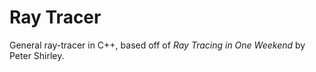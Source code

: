 # Ray Tracer

General ray-tracer in C++, based off of *Ray Tracing in One Weekend* by Peter Shirley.
